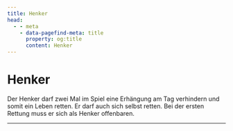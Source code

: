 ```yaml
---
title: Henker
head:
  - - meta
    - data-pagefind-meta: title
      property: og:title
      content: Henker
---
```

# Henker <TeamBadge team="Dorf" />

Der Henker darf zwei Mal im Spiel eine Erhängung am Tag verhindern und somit ein Leben retten. Er darf auch sich selbst retten. Bei der ersten Rettung muss er sich als Henker offenbaren.

---